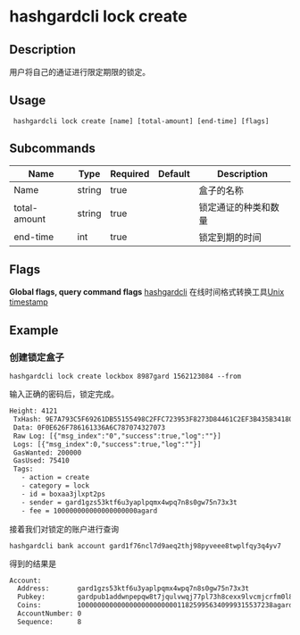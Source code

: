 # hashgardcli lock create

## Description
用户将自己的通证进行限定期限的锁定。
## Usage
```shell
 hashgardcli lock create [name] [total-amount] [end-time] [flags]
```
## Subcommands

| Name      | Type  | Required | Default   | Description                |
| ------------ | ------ | -------- | ------ | -------------------- |
| Name         | string | true       |        | 盒子的名称       |
| total-amount | string | true       |        | 锁定通证的种类和数量 |
| end-time     | int    | true       |        | 锁定到期的时间       |



## Flags

**Global flags, query command flags** [hashgardcli](../README.md)
 在线时间格式转换工具[Unix timestamp](../features/tool/Unix-timestamp.md)

## Example
### 创建锁定盒子
```shell
hashgardcli lock create lockbox 8987gard 1562123084 --from
```
输入正确的密码后，锁定完成。
```txt
Height: 4121
 TxHash: 9E7A793C5F69261DB55155498C2FFC723953F8273D84461C2EF3B435B3418020
 Data: 0F0E626F786161336A6C787074327073
 Raw Log: [{"msg_index":"0","success":true,"log":""}]
 Logs: [{"msg_index":0,"success":true,"log":""}]
 GasWanted: 200000
 GasUsed: 75410
 Tags:
   - action = create
   - category = lock
   - id = boxaa3jlxpt2ps
   - sender = gard1gzs53ktf6u3yaplpqmx4wpq7n8s0gw75n73x3t
   - fee = 100000000000000000000agard
```

接着我们对锁定的账户进行查询

```shell
hashgardcli bank account gard1f76ncl7d9aeq2thj98pyveee8twplfqy3q4yv7
```

得到的结果是

```txt
Account:
  Address:       gard1gzs53ktf6u3yaplpqmx4wpq7n8s0gw75n73x3t
  Pubkey:        gardpub1addwnpepqw8t7jqulvwqj77pl73h8cexx9lvcmjcrfm0l82h5txec2rjm2zmgwlf7m0
  Coins:         1000000000000000000000000118259956340999315537238agard,8987000000000000000000boxaa3jlxpt2ps
  AccountNumber: 0
  Sequence:      8

```
